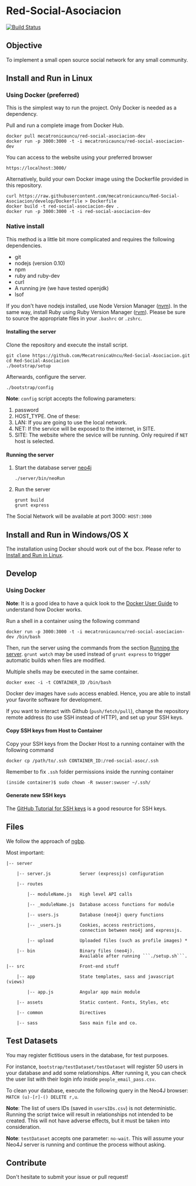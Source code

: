 Red-Social-Asociacion
==========
[![Build Status](https://img.shields.io/travis/MecatronicaUncu/Red-Social-Asociacion/develop.svg)](https://travis-ci.org/MecatronicaUncu/Red-Social-Asociacion)

## Objective

To implement a small open source social network for any small community.

## Install and Run in Linux

### Using Docker (preferred)

This is the simplest way to run the project. Only Docker is needed
as a dependency.

Pull and run a complete image from Docker Hub.
```
docker pull mecatronicauncu/red-social-asociacion-dev
docker run -p 3000:3000 -t -i mecatronicauncu/red-social-asociacion-dev
```

You can access to the website using your preferred browser
```
https://localhost:3000/
```

Alternatively, build your own Docker image using the Dockerfile
provided in this repository.
```
curl https://raw.githubusercontent.com/mecatronicauncu/Red-Social-Asociacion/develop/Dockerfile > Dockerfile
docker build -t red-social-asociacion-dev .
docker run -p 3000:3000 -t -i red-social-asociacion-dev
```

### Native install

This method is a little bit more complicated and requires the following
dependencies.

- git
- nodejs (version 0.10)
- npm
- ruby and ruby-dev
- curl
- A running jre (we have tested openjdk)
- lsof

If you don't have nodejs installed, use Node Version Manager
([nvm](https://github.com/creationix/nvm)). In the same way,
install Ruby using Ruby Version Manager ([rvm](https://rvm.io/rvm/install)).
Please be sure to source the appropriate files in your `.bashrc` or `.zshrc`.

#### Installing the server

Clone the repository and execute the install script.
```
git clone https://github.com/MecatronicaUncu/Red-Social-Asociacion.git
cd Red-Social-Asociacion
./bootstrap/setup
```

Afterwards, configure the server.
```
./bootstrap/config
```

**Note**: `config` script accepts the following parameters:

1. password
2. HOST_TYPE. One of these:
  1. LAN: If you are going to use the local network.
  2. NET: If the service will be exposed to the internet, in SITE.
3. SITE: The website where the sevice will be running. Only required if
   `NET` host is selected.

#### Running the server

1. Start the database server [neo4j](http://neo4j.org/)

    ```
    ./server/bin/neoRun
    ```
2. Run the server

    ```
    grunt build
    grunt express
    ```

The Social Network will be available at  port 3000: `HOST:3000`

## Install and Run in Windows/OS X

The installation using Docker should work out of the box. Please refer
to [Install and Run in Linux](#using-docker-preferred).

## Develop

### Using Docker

**Note**: It is a good idea to have a quick look to the [Docker User
Guide](https://docs.docker.com/engine/userguide/intro/) to understand
how Docker works.

Run a shell in a container using the following command
```
docker run -p 3000:3000 -t -i mecatronicauncu/red-social-asociacion-dev /bin/bash
```
Then, run the server using the commands from the section
[Running the server](#running-the-server).
`grunt watch` may be used instead of `grunt express` to trigger
automatic builds when files are modified.

Multiple shells may be executed in the same container.
```
docker exec -i -t CONTAINER_ID /bin/bash
```
Docker dev images have `sudo` access enabled. Hence, you are able to install
your favorite software for development.

If you want to interact with Github (`push/fetch/pull`), change the
repository remote address (to use SSH instead of HTTP), and set up your
SSH keys.

#### Copy SSH keys from Host to Container

Copy your SSH keys from the Docker Host to a running container
with the following command
```
docker cp /path/to/.ssh CONTAINER_ID:/red-social-asoc/.ssh
```

Remember to fix `.ssh` folder permissions inside the running container
```
(inside container)$ sudo chown -R swuser:swuser ~/.ssh/
```
#### Generate new SSH keys

The [GitHub Tutorial for SSH keys](https://help.github.com/articles/generating-an-ssh-key/)
is a good resource for SSH keys.

## Files

We follow the approach of [ngbp](https://github.com/ngbp/ngbp).

Most important:

```
|-- server

    |-- server.js           Server (expressjs) configuration

    |-- routes

        |-- moduleName.js   High level API calls

        |-- _moduleName.js  Database access functions for module

        |-- users.js        Database (neo4j) query functions

        |-- _users.js       Cookies, access restrictions,
                            connection between neo4j and expressjs.

        |-- upload          Uploaded files (such as profile images) *

    |-- bin                 Binary files (neo4j).
                            Available after running ```./setup.sh```.

|-- src                     Front-end stuff

    |-- app                 State templates, sass and javascript (views)

        |-- app.js          Angular app main module

    |-- assets              Static content. Fonts, Styles, etc

    |-- common              Directives

    |-- sass                Sass main file and co.

```

## Test Datasets

You may register fictitious users in the database, for test purposes.

For instance, `bootstrap/testDataset/testDataset` will register 50 users
in your database and add some relationships. After running it, you can
check the user list with their login info inside
`people_email_pass.csv`.

To clean your database, execute the following query in the Neo4J browser: ```MATCH (u)-[r]-() DELETE r,u```.

**Note**: The list of users IDs (saved in ```usersIDs.csv```) is not deterministic. Running the script twice will result in relationships not intended to be created. This will not have adverse effects, but it must be taken into consideration.

**Note**: `testDataset` accepts one parameter: `no-wait`. This will assume your Neo4J server is running and continue the process without asking.

## Contribute

Don't hesitate to submit your issue or pull request!
